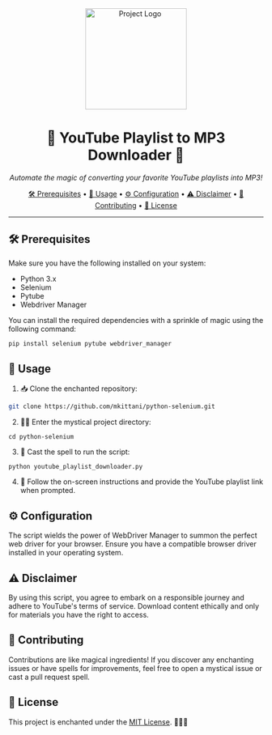 <div align="center">
  <img src="https://th.bing.com/th/id/R.6679777ee798566d3852fe589dea1517?rik=BWhHWXsPUKJyMw&riu=http%3a%2f%2fthatneedle.com%2fimg%2fpython_logo.png&ehk=TwwpkmVpS403ycLKQsENchYCUo1I6FM6HgwEKHvJI%2fU%3d&risl=&pid=ImgRaw" alt="Project Logo" width="200">
</div>

<h1 align="center">🚀 YouTube Playlist to MP3 Downloader 🎵</h1>

<p align="center">
  <em>Automate the magic of converting your favorite YouTube playlists into MP3!</em>
</p>

<p align="center">
  <a href="#prerequisites">🛠 Prerequisites</a> •
  <a href="#usage">🚀 Usage</a> •
  <a href="#configuration">⚙ Configuration</a> •
  <a href="#disclaimer">⚠ Disclaimer</a> •
  <a href="#contributing">🤝 Contributing</a> •
  <a href="#license">📜 License</a>
</p>

<hr>

<h2 id="prerequisites">🛠 Prerequisites</h2>

<p>Make sure you have the following installed on your system:</p>

<ul>
  <li>Python 3.x</li>
  <li>Selenium</li>
  <li>Pytube</li>
  <li>Webdriver Manager</li>
</ul>

<p>You can install the required dependencies with a sprinkle of magic using the following command:</p>

```bash
pip install selenium pytube webdriver_manager
```
<h2 id="usage">🚀 Usage</h2>
<ol>
  <li>📥 Clone the enchanted repository:</li>
</ol>

```bash
git clone https://github.com/mkittani/python-selenium.git
```
<ol start="2">
  <li>🧙‍♂️ Enter the mystical project directory:</li>
</ol>

```
cd python-selenium
```
<ol start="3">
  <li>🔮 Cast the spell to run the script:</li>
</ol>

```
python youtube_playlist_downloader.py
```
<ol start="4">
  <li>🌟 Follow the on-screen instructions and provide the YouTube playlist link when prompted.</li>
</ol>
<h2 id="configuration">⚙ Configuration</h2>
<p>The script wields the power of WebDriver Manager to summon the perfect web driver for your browser. Ensure you have a compatible browser driver installed in your operating system.</p>
<h2 id="disclaimer">⚠ Disclaimer</h2>
<p>By using this script, you agree to embark on a responsible journey and adhere to YouTube's terms of service. Download content ethically and only for materials you have the right to access.</p>
<h2 id="contributing">🤝 Contributing</h2>
<p>Contributions are like magical ingredients! If you discover any enchanting issues or have spells for improvements, feel free to open a mystical issue or cast a pull request spell.</p>
<h2 id="license">📜 License</h2>
<p>This project is enchanted under the <a href="LICENSE">MIT License</a>. 🧙‍♂️✨</p>
